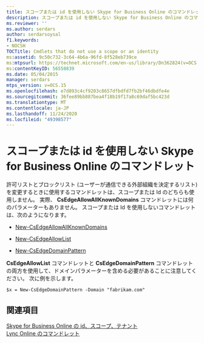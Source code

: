 ```yaml
---
title: スコープまたは id を使用しない Skype for Business Online のコマンドレット
description: スコープまたは id を使用しない Skype for Business Online のコマンドレット。
ms.reviewer: ''
ms.author: serdars
author: serdarsoysal
f1.keywords:
- NOCSH
TOCTitle: Cmdlets that do not use a scope or an identity
ms:assetid: 9c50c732-3c64-4b6a-96fd-8f528eb739ce
ms:mtpsurl: https://technet.microsoft.com/en-us/library/Dn362824(v=OCS.15)
ms:contentKeyID: 56558839
ms.date: 05/04/2015
manager: serdars
mtps_version: v=OCS.15
ms.openlocfilehash: e7d893c4cf9203c8657dfbdfd7fb2bf46dbdfe4e
ms.sourcegitcommit: 36fee89bb887bea4f18b19f17a8c69daf5bc423d
ms.translationtype: MT
ms.contentlocale: ja-JP
ms.lasthandoff: 11/24/2020
ms.locfileid: "49398577"
---
```

# <a name="cmdlets-in-skype-for-business-online-that-do-not-use-a-scope-or-an-identity"></a>スコープまたは id を使用しない Skype for Business Online のコマンドレット

 


許可リストとブロックリスト (ユーザーが通信できる外部組織を決定するリスト) を変更するときに使用するコマンドレットは、スコープまたは Id のどちらも使用しません。 実際、 **CsEdgeAllowAllKnownDomains** コマンドレットには何のパラメーターもありません。 スコープまたは Id を使用しないコマンドレットは、次のようになります。

  - [New-CsEdgeAllowAllKnownDomains](https://technet.microsoft.com/library/jj994088\(v=ocs.15\))

  - [New-CsEdgeAllowList](https://technet.microsoft.com/library/jj994023\(v=ocs.15\))

  - [New-CsEdgeDomainPattern](https://technet.microsoft.com/library/jj994040\(v=ocs.15\))

**CsEdgeAllowList** コマンドレットと **CsEdgeDomainPattern** コマンドレットの両方を使用して、ドメインパラメーターを含める必要があることに注意してください。 次に例を示します。

    $x = New-CsEdgeDomainPattern -Domain "fabrikam.com"

## <a name="see-also"></a>関連項目


[Skype for Business Online の id、スコープ、テナント](identities-scopes-and-tenants-in-skype-for-business-online.md)  
[Lync Online のコマンドレット](https://technet.microsoft.com/library/dn362817\(v=ocs.15\))

